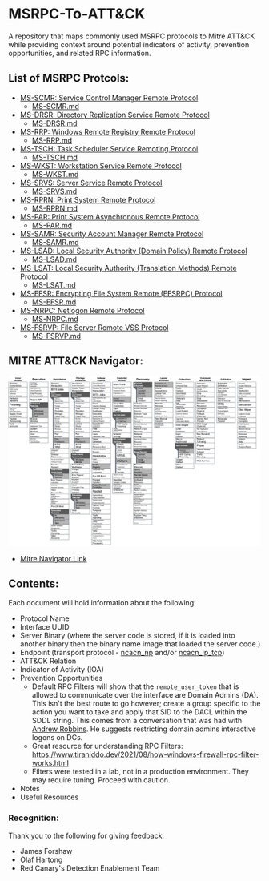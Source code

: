 # MSRPC-To-ATT&CK
A repository that maps commonly used MSRPC protocols to Mitre ATT&CK while providing context around potential indicators of activity, prevention opportunities, and related RPC information. 

## List of MSRPC Protcols: 
* [MS-SCMR: Service Control Manager Remote Protocol](https://docs.microsoft.com/en-us/openspecs/windows_protocols/ms-scmr/d5bd5712-fa64-44bf-9433-3651f6a5ce97)
  * [MS-SCMR.md](./documents/MS-SCMR.md)
* [MS-DRSR: Directory Replication Service Remote Protocol](https://docs.microsoft.com/en-us/openspecs/windows_protocols/ms-drsr/06205d97-30da-4fdc-a276-3fd831b272e0)
  * [MS-DRSR.md](./documents/MS-DRSR.md)
* [MS-RRP: Windows Remote Registry Remote Protocol](https://docs.microsoft.com/en-us/openspecs/windows_protocols/ms-rrp/0fa3191d-bb79-490a-81bd-54c2601b7a78)
  * [MS-RRP.md](./documents/MS-RRP.md)
* [MS-TSCH: Task Scheduler Service Remoting Protocol](https://docs.microsoft.com/en-us/openspecs/windows_protocols/ms-tsch/d1058a28-7e02-4948-8b8d-4a347fa64931)
  * [MS-TSCH.md](./documents/MS-TSCH.md)
* [MS-WKST: Workstation Service Remote Protocol](https://docs.microsoft.com/en-us/openspecs/windows_protocols/ms-wkst/5bb08058-bc36-4d3c-abeb-b132228281b7)
  * [MS-WKST.md](./documents/MS-WKST.md)
* [MS-SRVS: Server Service Remote Protocol](https://docs.microsoft.com/en-us/openspecs/windows_protocols/ms-srvs/accf23b0-0f57-441c-9185-43041f1b0ee9)
  * [MS-SRVS.md](./documents/MS-SRVS.md)
* [MS-RPRN: Print System Remote Protocol](https://docs.microsoft.com/en-us/openspecs/windows_protocols/ms-rprn/d42db7d5-f141-4466-8f47-0a4be14e2fc1)
  * [MS-RPRN.md](./documents/MS-RPRN-PAR.md)
* [MS-PAR: Print System Asynchronous Remote Protocol](https://docs.microsoft.com/en-us/openspecs/windows_protocols/ms-par/695e3f9a-f83f-479a-82d9-ba260497c2d0)
  * [MS-PAR.md](./documents/MS-RPRN-PAR.md)
* [MS-SAMR: Security Account Manager Remote Protocol](https://docs.microsoft.com/en-us/openspecs/windows_protocols/ms-par/695e3f9a-f83f-479a-82d9-ba260497c2d0)
  * [MS-SAMR.md](./documents/MS-SAMR.md)
* [MS-LSAD: Local Security Authority (Domain Policy) Remote Protocol](https://docs.microsoft.com/en-us/openspecs/windows_protocols/ms-lsad/1b5471ef-4c33-4a91-b079-dfcbb82f05cc)
  * [MS-LSAD.md](./documents/MS-LSAD-LSAT.md)
* [MS-LSAT: Local Security Authority (Translation Methods) Remote Protocol](https://docs.microsoft.com/en-us/openspecs/windows_protocols/ms-lsat/1ba21e6f-d8a9-462c-9153-4375f2020894)
  * [MS-LSAT.md](./documents/MS-LSAD-LSAT.md)
* [MS-EFSR: Encrypting File System Remote (EFSRPC) Protocol](https://docs.microsoft.com/en-us/openspecs/windows_protocols/ms-efsr/08796ba8-01c8-4872-9221-1000ec2eff31)
  * [MS-EFSR.md](./documents/MS-EFSR.md)
* [MS-NRPC: Netlogon Remote Protocol](https://docs.microsoft.com/en-us/openspecs/windows_protocols/ms-nrpc/19896c1c-7e64-419b-a759-a9dc5662a780)
  * [MS-NRPC.md](./documents/MS-NRPC.md)
* [MS-FSRVP: File Server Remote VSS Protocol](https://docs.microsoft.com/en-us/openspecs/windows_protocols/ms-fsrvp/67f0fdd9-d8bc-445d-95de-2cb6d5c4d149)
  * [MS-FSRVP.md](./documents/MS-FSRVP.md)
## MITRE ATT&CK Navigator: 
![](./images/RPC-to-Technique-Mapping.png)

* [Mitre Navigator Link](https://mitre-attack.github.io/attack-navigator/#layerURL=https%3A%2F%2Fgist.githubusercontent.com%2Fjsecurity101%2Ffd45241a8a809ec02e335e02f4220fa7%2Fraw%2Fef6751e70c6d0e7e15ed7cc7cc2dfa082fe82270%2Frpc-mapping.json)


## Contents: 
Each document will hold information about the following: 
* Protocol Name
* Interface UUID
* Server Binary (where the server code is stored, if it is loaded into another binary then the binary name image that loaded the server code.)
* Endpoint (transport protocol - [ncacn_np](https://docs.microsoft.com/en-us/openspecs/windows_protocols/ms-rpce/7063c7bd-b48b-42e7-9154-3c2ec4113c0d) and/or [ncacn_ip_tcp](https://docs.microsoft.com/en-us/openspecs/windows_protocols/ms-rpce/95fbfb56-d67a-47df-900c-e263d6031f22))
* ATT&CK Relation
* Indicator of Activity (IOA)
* Prevention Opportunities
  * Default RPC Filters will show that the `remote_user_token` that is allowed to communicate over the interface are Domain Admins (DA). This isn't the best route to go however; create a group specific to the action you want to take and apply that SID to the DACL within the SDDL string. This comes from a conversation that was had with [Andrew Robbins](https://twitter.com/_wald0). He suggests restricting domain admins interactive logons on DCs.
  * Great resource for understanding RPC Filters: https://www.tiraniddo.dev/2021/08/how-windows-firewall-rpc-filter-works.html
  * Filters were tested in a lab, not in a production environment. They may require tuning. Proceed with caution. 
* Notes
* Useful Resources


### Recognition: 

Thank you to the following for giving feedback: 
* James Forshaw
* Olaf Hartong
* Red Canary's Detection Enablement Team


